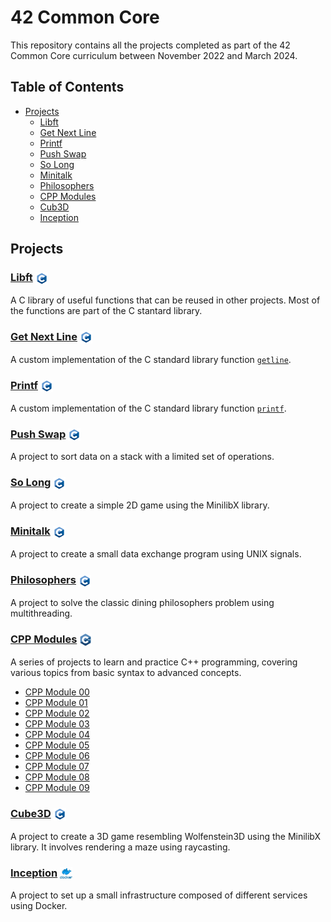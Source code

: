 # 42 Common Core

This repository contains all the projects completed as part of the 42 Common Core curriculum between November 2022 and March 2024.

## Table of Contents

- [Projects](#projects)
  - [Libft](#libft)
  - [Get Next Line](#get-next-line)
  - [Printf](#printf)
  - [Push Swap](#push-swap)
  - [So Long](#so-long)
  - [Minitalk](#minitalk)
  - [Philosophers](#philosophers)
  - [CPP Modules](#cpp-modules)
  - [Cub3D](#cub3d)
  - [Inception](#inception)

## Projects

### [Libft](libft/) <img src="https://raw.githubusercontent.com/github/explore/main/topics/c/c.png" width="20" style="vertical-align: middle;">
A C library of useful functions that can be reused in other projects. Most of the functions are part of the C stantard library.

### [Get Next Line](get_next_line/) <img src="https://raw.githubusercontent.com/github/explore/main/topics/c/c.png" width="20" style="vertical-align: middle;">
A custom implementation of the C standard library function [`getline`](https://man7.org/linux/man-pages/man3/getline.3.html).

### [Printf](printf/) <img src="https://raw.githubusercontent.com/github/explore/main/topics/c/c.png" width="20" style="vertical-align: middle;">
A custom implementation of the C standard library function [`printf`](https://man7.org/linux/man-pages/man3/fprintf.3.html).

### [Push Swap](push_swap/) <img src="https://raw.githubusercontent.com/github/explore/main/topics/c/c.png" width="20" style="vertical-align: middle;">
A project to sort data on a stack with a limited set of operations.

### [So Long](so_long/) <img src="https://raw.githubusercontent.com/github/explore/main/topics/c/c.png" width="20" style="vertical-align: middle;">
A project to create a simple 2D game using the MinilibX library.

### [Minitalk](minitalk/) <img src="https://raw.githubusercontent.com/github/explore/main/topics/c/c.png" width="20" style="vertical-align: middle;">
A project to create a small data exchange program using UNIX signals.

### [Philosophers](philo/) <img src="https://raw.githubusercontent.com/github/explore/main/topics/c/c.png" width="20" style="vertical-align: middle;">
A project to solve the classic dining philosophers problem using multithreading.

### [CPP Modules](cpp/) <img src="https://raw.githubusercontent.com/github/explore/main/topics/cpp/cpp.png" width="20" style="vertical-align: middle;">
A series of projects to learn and practice C++ programming, covering various topics from basic syntax to advanced concepts.

- [CPP Module 00](cpp/cpp00/)
- [CPP Module 01](cpp/cpp01/)
- [CPP Module 02](cpp/cpp02/)
- [CPP Module 03](cpp/cpp03/)
- [CPP Module 04](cpp/cpp04/)
- [CPP Module 05](cpp/cpp05/)
- [CPP Module 06](cpp/cpp06/)
- [CPP Module 07](cpp/cpp07/)
- [CPP Module 08](cpp/cpp08/)
- [CPP Module 09](cpp/cpp09/)

### [Cube3D](cub3D/) <img src="https://raw.githubusercontent.com/github/explore/main/topics/c/c.png" width="20" style="vertical-align: middle;">
A project to create a 3D game resembling Wolfenstein3D using the MinilibX library. It involves rendering a maze using raycasting.

### [Inception](inception/) <img src="https://raw.githubusercontent.com/github/explore/main/topics/docker/docker.png" width="20" style="vertical-align: middle;">
A project to set up a small infrastructure composed of different services using Docker.
